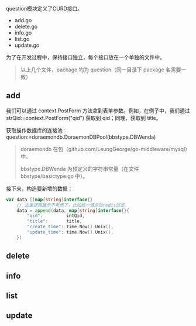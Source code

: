 question模块定义了CURD接口。

* add.go    
* delete.go
* info.go   
* list.go   
* update.go

为了在开发过程中，保持接口独立，每个接口放在一个单独的文件中。

> 以上几个文件，package 均为 question（同一目录下 package 名需要一致）

## add

我们可以通过 context.PostForm 方法拿到表单参数。例如，在例子中，我们通过 strQid:=context.PostForm\("qid"\) 获取到 qid；同理，获取到 title。

获取操作数据库的连接池：question:=doraemondb.DoraemonDBPool\(bbstype.DBWenda\)

> doraemondb 在包（github.com/LeungGeorge/go-middleware/mysql）中。
>
> bbstype.DBWenda 为预定义的字符串常量（在文件 bbstype/basictype.go 中）。

接下来，构造要新增的数据：

```go
var data []map[string]interface{}
	// 去重逻辑展示不考虑了，比如统一请求加redis过滤
	data = append(data, map[string]interface{}{
		"qid":         intQid,
		"title":       title,
		"create_time": time.Now().Unix(),
		"update_time": time.Now().Unix(),
	})
```

## delete

## info

## list

## update



